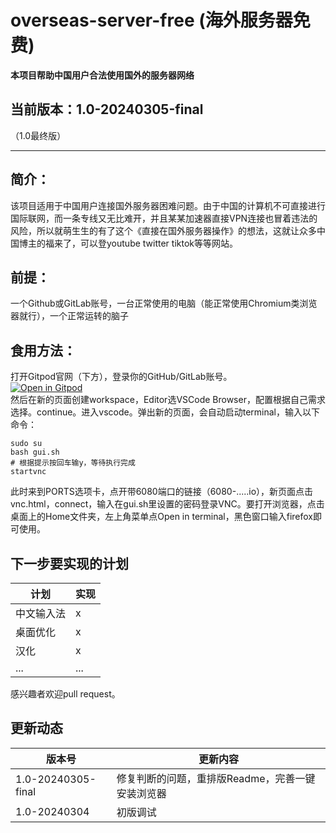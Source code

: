 # overseas-server-free (海外服务器免费)

**本项目帮助中国用户合法使用国外的服务器网络**
## 当前版本：1.0-20240305-final
（1.0最终版）
***
## 简介：
该项目适用于中国用户连接国外服务器困难问题。由于中国的计算机不可直接进行国际联网，而一条专线又无比难开，并且某某加速器直接VPN连接也冒着违法的风险，所以就萌生生的有了这个《直接在国外服务器操作》的想法，这就让众多中国博主的福来了，可以登youtube twitter tiktok等等网站。
## 前提：
一个Github或GitLab账号，一台正常使用的电脑（能正常使用Chromium类浏览器就行），一个正常运转的脑子
## 食用方法：
打开Gitpod官网（下方），登录你的GitHub/GitLab账号。  
[![Open in Gitpod](https://gitpod.io/button/open-in-gitpod.svg)](https://gitpod.io/#https://github.com/giaostu1010/overseas-server-free)  
然后在新的页面创建workspace，Editor选VSCode Browser，配置根据自己需求选择。continue。进入vscode。弹出新的页面，会自动启动terminal，输入以下命令：
```shell
sudo su
bash gui.sh
# 根据提示按回车输y，等待执行完成
startvnc
```
此时来到PORTS选项卡，点开带6080端口的链接（6080-.....io），新页面点击vnc.html，connect，输入在gui.sh里设置的密码登录VNC。要打开浏览器，点击桌面上的Home文件夹，左上角菜单点Open in terminal，黑色窗口输入firefox即可使用。
## 下一步要实现的计划
计划|实现
-|-
中文输入法|x
桌面优化|x
汉化|x
...|...
  
感兴趣者欢迎pull request。
## 更新动态
版本号|更新内容
-|-
1.0-20240305-final|修复判断的问题，重排版Readme，完善一键安装浏览器
1.0-20240304|初版调试